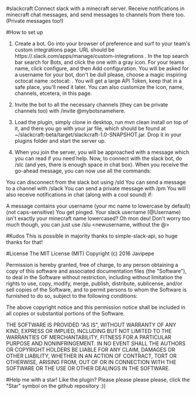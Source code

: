 #slackcraft
Connect slack with a minecraft server. Receive notifications in minecraft chat messages, and send messages to channels from there too. (Private messages too!)

#How to set up
1) Create a bot. Go into your browser of preference and surf to your team's custom integrations page. URL should be https://.slack.com/apps/manage/custom-integrations . In the top search bar search for Bots, and click the one with a gray icon. For your teams name, click configure, and then Add configuration. You will be asked for a username for your bot, don't be dull please, choose a magic inspiring octocat name :octocat: . You will get a large API Token, keep that in a safe place, you'll need it later. You can also customize the icon, name, channels, etcetera, in this page.

2) Invite the bot to all the necessary channels (they can be private channels too) with /invite @mybotsnamehere.

3) Load the plugin, simply clone in desktop, run mvn clean install on top of it, and there you go with your jar file, which should be found at ~/slackcraft-beta/target/slackcraft-1.0-SNAPSHOT.jar. Drop it in your plugins folder and start the server up.

4) When you join the server, you will be approached with a message which you can read if you need help. Now, to connect with the slack bot, do /slc <thekeyyouhavebeenkeepinginasafeplace> (and yes, there is enough space in chat box). When you receive the go-ahead message, you can now use all the commands:

You can disconnect from the slack bot using /sld
You can send a message to a channel with /slack <channel> <message>
You can send a private message with /pm <user> <message>
You will also receive notifications in chat (along with a cool sound) if:

A message contains your username (your mc name to lowercase by default) (not caps-sensitive)
You get pinged.
Your slack username (@Username) isn't exactly your minecraft name lowercased? Oh mon deu! Don't worry too much though, you can just use /slu <newusername, without the @>

#Kudos
This is possible in majority thanks to simple-slack-api, so huge thanks for that!

#License
The MIT License (MIT) Copyright (c) 2016 Javipepe

Permission is hereby granted, free of charge, to any person obtaining a copy of this software and associated documentation files (the "Software"), to deal in the Software without restriction, including without limitation the rights to use, copy, modify, merge, publish, distribute, sublicense, and/or sell copies of the Software, and to permit persons to whom the Software is furnished to do so, subject to the following conditions:

The above copyright notice and this permission notice shall be included in all copies or substantial portions of the Software.

THE SOFTWARE IS PROVIDED "AS IS", WITHOUT WARRANTY OF ANY KIND, EXPRESS OR IMPLIED, INCLUDING BUT NOT LIMITED TO THE WARRANTIES OF MERCHANTABILITY, FITNESS FOR A PARTICULAR PURPOSE AND NONINFRINGEMENT. IN NO EVENT SHALL THE AUTHORS OR COPYRIGHT HOLDERS BE LIABLE FOR ANY CLAIM, DAMAGES OR OTHER LIABILITY, WHETHER IN AN ACTION OF CONTRACT, TORT OR OTHERWISE, ARISING FROM, OUT OF OR IN CONNECTION WITH THE SOFTWARE OR THE USE OR OTHER DEALINGS IN THE SOFTWARE.

#Help me with a star!
Like the plugin? Please please please please, click the "Star" symbol on the github repository :))

